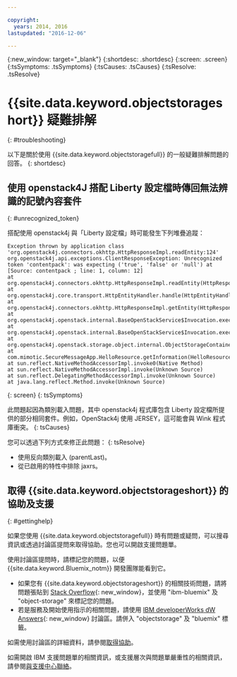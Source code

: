 ```yaml
---

copyright:
  years: 2014, 2016
lastupdated: "2016-12-06"

---
```

{:new_window: target="_blank"}
{:shortdesc: .shortdesc}
{:screen: .screen}
{:tsSymptoms: .tsSymptoms}
{:tsCauses: .tsCauses}
{:tsResolve: .tsResolve}

# {{site.data.keyword.objectstorageshort}} 疑難排解
{: #troubleshooting}


以下是關於使用 {{site.data.keyword.objectstoragefull}} 的一般疑難排解問題的回答。
{: shortdesc}

## 使用 openstack4J 搭配 Liberty 設定檔時傳回無法辨識的記號內容套件
{: #unrecognized_token}


搭配使用 openstack4j 與「Liberty 設定檔」時可能發生下列堆疊追蹤：
```
Exception thrown by application class 'org.openstack4j.connectors.okhttp.HttpResponseImpl.readEntity:124'
org.openstack4j.api.exceptions.ClientResponseException: Unrecognized token 'contentpack': was expecting ('true', 'false' or 'null') at [Source: contentpack ; line: 1, column: 12]
at org.openstack4j.connectors.okhttp.HttpResponseImpl.readEntity(HttpResponseImpl.java:124)
at org.openstack4j.core.transport.HttpEntityHandler.handle(HttpEntityHandler.java:56)
at org.openstack4j.connectors.okhttp.HttpResponseImpl.getEntity(HttpResponseImpl.java:68)
at org.openstack4j.openstack.internal.BaseOpenStackService$Invocation.execute(BaseOpenStackService.java:169)
at org.openstack4j.openstack.internal.BaseOpenStackService$Invocation.execute(BaseOpenStackService.java:163)
at org.openstack4j.openstack.storage.object.internal.ObjectStorageContainerServiceImpl.list(ObjectStorageContainerServiceImpl.java:41)
at com.mimotic.SecureMessageApp.HelloResource.getInformation(HelloResource.java:47)
at sun.reflect.NativeMethodAccessorImpl.invoke0(Native Method)
at sun.reflect.NativeMethodAccessorImpl.invoke(Unknown Source)
at sun.reflect.DelegatingMethodAccessorImpl.invoke(Unknown Source)
at java.lang.reflect.Method.invoke(Unknown Source)
```
{: screen}
{: tsSymptoms}


此問題起因為類別載入問題，其中 openstack4j 程式庫包含 Liberty 設定檔所提供的部分相同套件。例如，OpenStack4j 使用 JERSEY，這可能會與 Wink 程式庫衝突。
{: tsCauses}


您可以透過下列方式來修正此問題：
{: tsResolve}
  * 使用反向類別載入 (parentLast)。
  * 從已啟用的特性中排除 jaxrs。


## 取得 {{site.data.keyword.objectstorageshort}} 的協助及支援
{: #gettinghelp}

如果您使用 {{site.data.keyword.objectstoragefull}} 時有問題或疑問，可以搜尋資訊或透過討論區提問來取得協助。您也可以開啟支援問題單。

使用討論區提問時，請標記您的問題，以便 {{site.data.keyword.Bluemix_notm}} 開發團隊能看到它。

* 如果您有 {{site.data.keyword.objectstorageshort}} 的相關技術問題，請將問題張貼到 [Stack Overflow](http://stackoverflow.com/search?q=object-storage+ibm-bluemix){: new_window}，並使用 "ibm-bluemix" 及 "object-storage" 來標記您的問題。
* 若是服務及開始使用指示的相關問題，請使用 [IBM developerWorks dW Answers](https://developer.ibm.com/answers/topics/objectstorage/?smartspace=bluemix){: new_window} 討論區。請併入 "objectstorage" 及 "bluemix" 標籤。

如需使用討論區的詳細資料，請參閱[取得協助](/docs/support/index.html#getting-help)。

如需開啟 IBM 支援問題單的相關資訊，或支援層次與問題單嚴重性的相關資訊，請參閱[與支援中心聯絡](/docs/support/index.html#contacting-support)。
